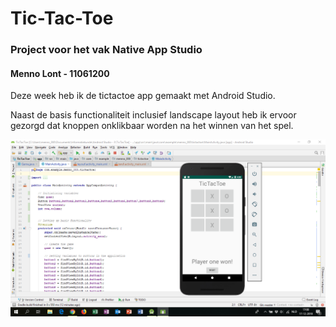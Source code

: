 # Tic-Tac-Toe
### Project voor het vak Native App Studio
#### Menno Lont - 11061200

Deze week heb ik de tictactoe app gemaakt met Android Studio.  

Naast de basis functionaliteit inclusief landscape layout heb ik ervoor gezorgd dat knoppen onklikbaar worden na het winnen van het spel.

<img src="doc/screenshot.png" />
